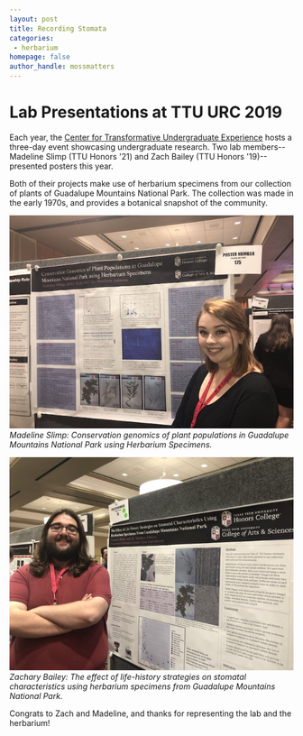 ```yaml
---
layout: post
title: Recording Stomata
categories:
 - herbarium
homepage: false
author_handle: mossmatters
---
```


# Lab Presentations at TTU URC 2019

Each year, the [Center for Transformative Undergraduate Experience](https://www.depts.ttu.edu/true/ConferenceHome/index.php) hosts a three-day event showcasing undergraduate research. Two lab members-- Madeline Slimp (TTU Honors '21) and Zach Bailey (TTU Honors '19)-- presented posters this year. 

Both of their projects make use of herbarium specimens from our collection of plants of Guadalupe Mountains National Park. The collection was made in the early 1970s, and provides a botanical snapshot of the community. 

![](/assets/images/blog/madeline_urc2019.jpg) <br> *Madeline Slimp: Conservation genomics of plant populations in Guadalupe Mountains National Park using Herbarium Specimens.*

![](/assets/images/blog/zach_urc2019.jpg) <br> *Zachary Bailey: The effect of life-history strategies on stomatal characteristics using herbarium specimens from Guadalupe Mountains National Park.*

Congrats to Zach and Madeline, and thanks for representing the lab and the herbarium!